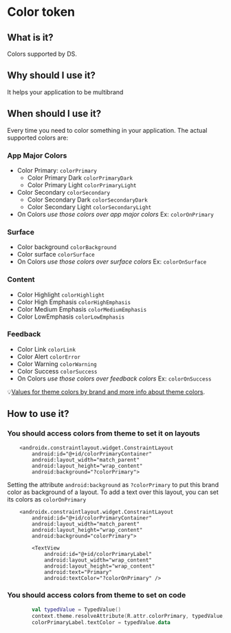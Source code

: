 # Color token

## What is it?
Colors supported by DS.

## Why should I use it?
It helps your application to be multibrand

## When should I use it?
Every time you need to color something in your application.
The actual supported colors are:

### App Major Colors
- Color Primary: `colorPrimary`
   - Color Primary Dark `colorPrimaryDark`
   - Color Primary Light `colorPrimaryLight`
- Color Secondary `colorSecondary`
   - Color Secondary Dark `colorSecondaryDark`
   - Color Secondary Light `colorSecondaryLight`
- On Colors
_use those colors over app major colors_
Ex: `colorOnPrimary`

### Surface
- Color background `colorBackground`
- Color surface `colorSurface`
- On Colors
_use those colors over surface colors_
Ex: `colorOnSurface`

### Content
- Color Highlight `colorHighlight`
- Color High Emphasis `colorHighEmphasis`
- Color Medium Emphasis `colorMediumEmphasis`
- Color LowEmphasis `colorLowEmphasis`

### Feedback
- Color Link `colorLink`
- Color Alert `colorError`
- Color Warning `colorWarning`
- Color Success `colorSuccess`
- On Colors
_use those colors over feedback colors_
Ex: `colorOnSuccess`

💡[Values for theme colors by brand and more info about theme colors](https://zeroheight.com/08f80f4e1/p/79d8b0--colors).

## How to use it?
### You should access colors from theme to set it on layouts

```android
    <androidx.constraintlayout.widget.ConstraintLayout
        android:id="@+id/colorPrimaryContainer"
        android:layout_width="match_parent"
        android:layout_height="wrap_content"
        android:background="?colorPrimary">
```

Setting the attribute `android:background` as `?colorPrimary` to put this brand color as background of a layout.
To add a text over this layout, you can set its colors as `colorOnPrimary`

```android
    <androidx.constraintlayout.widget.ConstraintLayout
        android:id="@+id/colorPrimaryContainer"
        android:layout_width="match_parent"
        android:layout_height="wrap_content"
        android:background="colorPrimary">
        
        <TextView
            android:id="@+id/colorPrimaryLabel"
            android:layout_width="wrap_content"
            android:layout_height="wrap_content"
            android:text="Primary"
            android:textColor="?colorOnPrimary" />
```

### You should access colors from theme to set on code
```kotlin
        val typedValue = TypedValue()
        context.theme.resolveAttribute(R.attr.colorPrimary, typedValue, true)
        colorPrimaryLabel.textColor = typedValue.data
```

